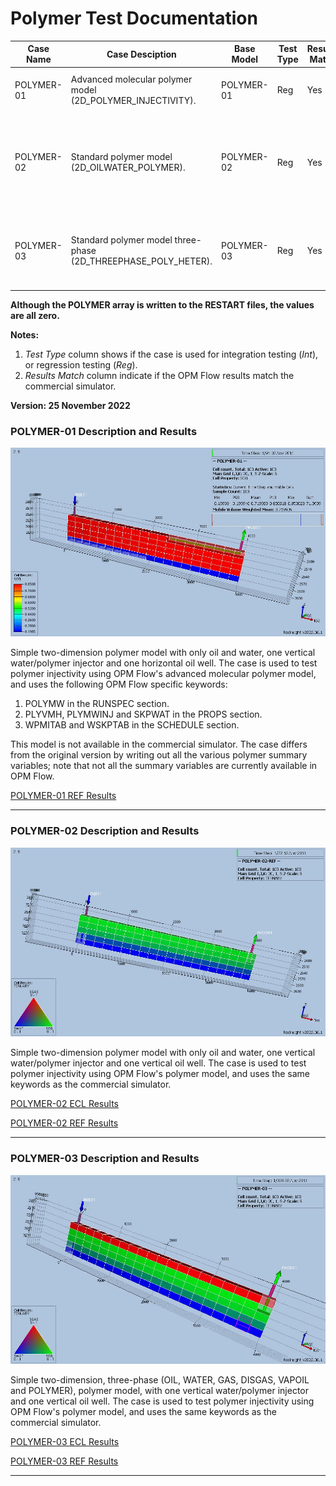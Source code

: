 # Polymer Test Documentation

Case Name  | Case Desciption                                               | Base Model | Test<br />Type | Results<br />Match | Comments |
---------  | -----------------------------                                 | ---------- | ---- | ------- | ------------------------------------- |
POLYMER-01 | Advanced molecular polymer model (2D_POLYMER_INJECTIVITY).    | POLYMER-01 | Reg  | Yes     | Perfect match with reference case.
POLYMER-02 | Standard polymer model (2D_OILWATER_POLYMER).                 | POLYMER-02 | Reg  | Yes     | Perfect match with reference, **but no polymer production in commercial simulator**.
POLYMER-03 | Standard polymer model three-phase (2D_THREEPHASE_POLY_HETER).| POLYMER-03 | Reg  | Yes     | Perfect match with reference and commercial simulator cases

**Although the POLYMER array is written to the RESTART files, the values are all zero.**

**Notes:**

1. _Test Type_ column shows if the case is used for integration testing (_Int_), or regression testing (_Reg_).
2. _Results Match_ column indicate if the OPM Flow results match the commercial simulator.


**Version: 25 November 2022**

### POLYMER-01 Description and Results

![](plots/polymer-01-model.jpg)

Simple two-dimension polymer model with only oil and water, one vertical water/polymer injector and one horizontal oil
well. The case is used to test polymer injectivity using OPM Flow's advanced molecular polymer model, and uses the
following OPM Flow specific keywords:

 1) POLYMW in the RUNSPEC section.
 2) PLYVMH, PLYMWINJ and SKPWAT in the PROPS section.
 3) WPMITAB and WSKPTAB in the SCHEDULE section.

This model is not available in the commercial simulator. The case differs from the original version by writing out all
the various polymer summary variables; note that not all the summary variables are currently available in OPM Flow.

[POLYMER-01 REF Results](plots/POLYMER-01-REF.md)

---

### POLYMER-02 Description and Results

![](plots/polymer-02-model.jpg)

Simple two-dimension polymer model with only oil and water, one vertical water/polymer injector and one vertical oil
well. The case is used to test polymer injectivity using OPM Flow's polymer model, and uses the same keywords as the
commercial simulator.

[POLYMER-02 ECL Results](plots/POLYMER-02-ECL.md)

[POLYMER-02 REF Results](plots/POLYMER-02-REF.md)

---

### POLYMER-03 Description and Results

![](plots/polymer-03-model.jpg)

Simple two-dimension, three-phase (OIL, WATER, GAS, DISGAS, VAPOIL and POLYMER), polymer model, with one vertical
water/polymer injector and one vertical oil well. The case is used to test polymer injectivity using OPM Flow's
polymer model, and uses the same keywords as the commercial simulator.

[POLYMER-03 ECL Results](plots/POLYMER-03-ECL.md)

[POLYMER-03 REF Results](plots/POLYMER-03-REF.md)

---
